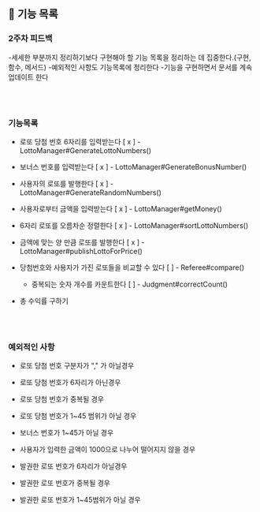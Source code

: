 ## 🚀 기능 목록

### 2주차 피드백
-세세한 부분까지 정리하기보다 구현해야 할 기능 목록을 정리하는 데 집중한다.(구현, 함수, 메서드)
-예외적인 사항도 기능목록에 정리한다
-기능을 구현하면서 문서를 계속 업데이트 한다

<br><br>
### 기능목록
- 로또 당첨 번호 6자리를 입력받는다 [ x ] - LottoManager#GenerateLottoNumbers()
- 보너스 번호를 입력받는다 [ x ] -  LottoManager#GenerateBonusNumber()


- 사용자의 로또를 발행한다 [ x ] - LottoManager#GenerateRandomNumbers()
- 사용자로부터 금액을 입력받는다 [ x ] - LottoManager#getMoney()
- 6자리 로또를 오름차순 정렬한다 [ x ] - LottoManager#sortLottoNumbers()
- 금액에 맞는 양 만큼 로또를 발행한다 [ x ] - LottoManager#publishLottoForPrice()


- 당첨번호와 사용자가 가진 로또들을 비교할 수 있다 [ ] - Referee#compare()
  - 중복되는 숫자 개수를 카운트한다 [ ] - Judgment#correctCount()


- 총 수익률 구하기



<br><br>
### 예외적인 사항
- 로또 당첨 번호 구분자가 "," 가 아닐경우
- 로또 당첨 번호가 6자리가 아닌경우
- 로또 당첨 번호가 중복될 경우
- 로또 당첨 번호가 1~45 범위가 아닐 경우
- 보너스 번호가 1~45가 아닐 경우

- 사용자가 입력한 금액이 1000으로 나누어 떨어지지 않을 경우
- 발권한 로또 번호가 6자리가 아닐경우
- 발권한 로또 번호가 중복될 경우
- 발권한 로또 번호가 1~45범위가 아닐 경우
